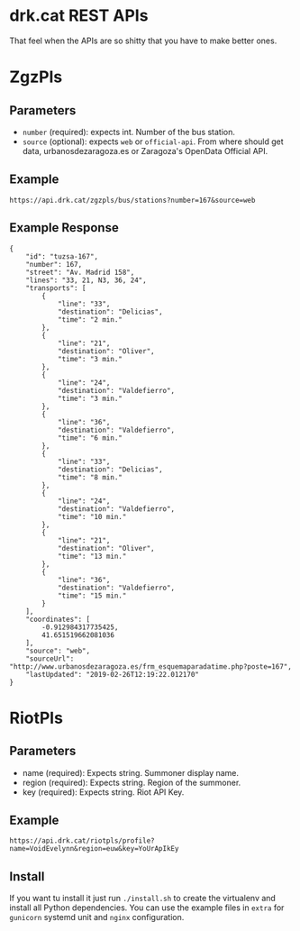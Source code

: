 # drk.cat REST APIs
That feel when the APIs are so shitty that you have to make better ones.

# ZgzPls
## Parameters
 - `number` (required): expects int. Number of the bus station.
 - `source` (optional): expects `web` or `official-api`. From where should get data, urbanosdezaragoza.es or Zaragoza's OpenData Official API.

## Example
`https://api.drk.cat/zgzpls/bus/stations?number=167&source=web`

## Example Response
```
{
    "id": "tuzsa-167",
    "number": 167,
    "street": "Av. Madrid 158",
    "lines": "33, 21, N3, 36, 24",
    "transports": [
        {
            "line": "33",
            "destination": "Delicias",
            "time": "2 min."
        },
        {
            "line": "21",
            "destination": "Oliver",
            "time": "3 min."
        },
        {
            "line": "24",
            "destination": "Valdefierro",
            "time": "3 min."
        },
        {
            "line": "36",
            "destination": "Valdefierro",
            "time": "6 min."
        },
        {
            "line": "33",
            "destination": "Delicias",
            "time": "8 min."
        },
        {
            "line": "24",
            "destination": "Valdefierro",
            "time": "10 min."
        },
        {
            "line": "21",
            "destination": "Oliver",
            "time": "13 min."
        },
        {
            "line": "36",
            "destination": "Valdefierro",
            "time": "15 min."
        }
    ],
    "coordinates": [
        -0.912984317735425,
        41.651519662081036
    ],
    "source": "web",
    "sourceUrl": "http://www.urbanosdezaragoza.es/frm_esquemaparadatime.php?poste=167",
    "lastUpdated": "2019-02-26T12:19:22.012170"
}
```

# RiotPls
## Parameters
 - name (required): Expects string. Summoner display name.
 - region (required): Expects string. Region of the summoner.
 - key (required): Expects string. Riot API Key.

## Example
`https://api.drk.cat/riotpls/profile?name=VoidEvelynn&region=euw&key=YoUrApIkEy`

## Install
If you want tu install it just run `./install.sh` to create the virtualenv and install all Python dependencies.
You can use the example files in `extra` for `gunicorn` systemd unit and `nginx` configuration.